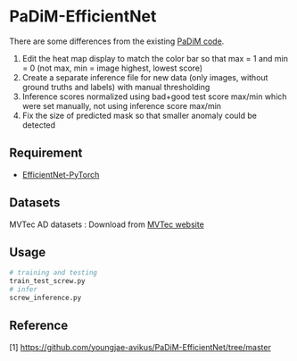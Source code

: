 # PaDiM-EfficientNet

There are some differences from the existing [PaDiM code](https://github.com/youngjae-avikus/PaDiM-EfficientNet/tree/master). 

1. Edit the heat map display to match the color bar so that max = 1 and min = 0 (not max, min = image highest, lowest score)
2. Create a separate inference file for new data (only images, without ground truths and labels) with manual thresholding
3. Inference scores normalized using bad+good test score max/min which were set manually, not using inference score max/min
4. Fix the size of predicted mask so that smaller anomaly could be detected

## Requirement


* [EfficientNet-PyTorch](https://github.com/lukemelas/EfficientNet-PyTorch)



## Datasets
MVTec AD datasets : Download from [MVTec website](https://www.mvtec.com/company/research/datasets/mvtec-ad/)

## Usage
```bash
# training and testing
train_test_screw.py
# infer
screw_inference.py
```


## Reference
[1] https://github.com/youngjae-avikus/PaDiM-EfficientNet/tree/master
